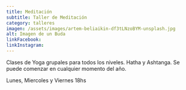 ```yaml
---
title: Meditación
subtitle: Taller de Meditación
category: talleres
imagen: /assets/images/artem-beliaikin-df3tLNzoBYM-unsplash.jpg
alt: Imagen de un Buda
linkFacebook: 
linkInstagram: 
---
```

Clases de Yoga grupales para todos los niveles. Hatha y Ashtanga. Se puede comenzar en cualquier momento del año.

Lunes, Miercoles y Viernes 18hs